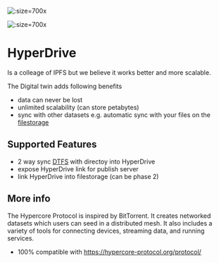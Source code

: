 ![](twin__hypercore.png  ":size=700x")

![](twin__hypercore2.png  ":size=700x")

# HyperDrive

Is a colleage of IPFS but we believe it works better and more scalable.

The Digital twin adds following benefits

- data can never be lost
- unlimited scalability (can store petabytes)
- sync with other datasets e.g. automatic sync with your files on the [filestorage](twin__filestorage.md)

## Supported Features

- 2 way sync [DTFS](threefold__dtfs.md) with directoy into HyperDrive
- expose HyperDrive link for publish server
- link HyperDrive into filestorage (can be phase 2)

## More info

The Hypercore Protocol is inspired by BitTorrent. It creates networked datasets which users can seed in a distributed mesh. It also includes a variety of tools for connecting devices, streaming data, and running services.

- 100% compatible with https://hypercore-protocol.org/protocol/